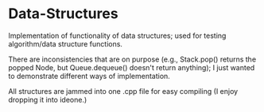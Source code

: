 # Data-Structures
Implementation of functionality of data structures; used for testing algorithm/data structure functions.

There are inconsistencies that are on purpose (e.g., Stack.pop() returns the popped Node, but Queue.dequeue() doesn't return anything); I just wanted to demonstrate different ways of implementation.

All structures are jammed into one .cpp file for easy compiling (I enjoy dropping it into ideone.)